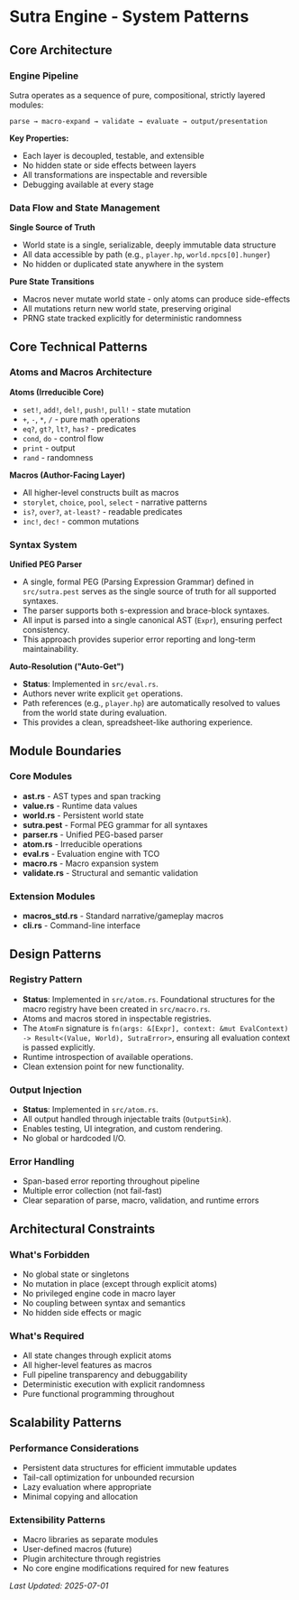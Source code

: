 # Sutra Engine - System Patterns

## Core Architecture

### Engine Pipeline

Sutra operates as a sequence of pure, compositional, strictly layered modules:

```
parse → macro-expand → validate → evaluate → output/presentation
```

**Key Properties:**
- Each layer is decoupled, testable, and extensible
- No hidden state or side effects between layers
- All transformations are inspectable and reversible
- Debugging available at every stage

### Data Flow and State Management

**Single Source of Truth**
- World state is a single, serializable, deeply immutable data structure
- All data accessible by path (e.g., `player.hp`, `world.npcs[0].hunger`)
- No hidden or duplicated state anywhere in the system

**Pure State Transitions**
- Macros never mutate world state - only atoms can produce side-effects
- All mutations return new world state, preserving original
- PRNG state tracked explicitly for deterministic randomness

## Core Technical Patterns

### Atoms and Macros Architecture

**Atoms (Irreducible Core)**
- `set!`, `add!`, `del!`, `push!`, `pull!` - state mutation
- `+`, `-`, `*`, `/` - pure math operations
- `eq?`, `gt?`, `lt?`, `has?` - predicates
- `cond`, `do` - control flow
- `print` - output
- `rand` - randomness

**Macros (Author-Facing Layer)**
- All higher-level constructs built as macros
- `storylet`, `choice`, `pool`, `select` - narrative patterns
- `is?`, `over?`, `at-least?` - readable predicates
- `inc!`, `dec!` - common mutations

### Syntax System

**Unified PEG Parser**
- A single, formal PEG (Parsing Expression Grammar) defined in `src/sutra.pest` serves as the single source of truth for all supported syntaxes.
- The parser supports both s-expression and brace-block syntaxes.
- All input is parsed into a single canonical AST (`Expr`), ensuring perfect consistency.
- This approach provides superior error reporting and long-term maintainability.

**Auto-Resolution ("Auto-Get")**
- **Status**: Implemented in `src/eval.rs`.
- Authors never write explicit `get` operations.
- Path references (e.g., `player.hp`) are automatically resolved to values from the world state during evaluation.
- This provides a clean, spreadsheet-like authoring experience.

## Module Boundaries

### Core Modules
- **ast.rs** - AST types and span tracking
- **value.rs** - Runtime data values
- **world.rs** - Persistent world state
- **sutra.pest** - Formal PEG grammar for all syntaxes
- **parser.rs** - Unified PEG-based parser
- **atom.rs** - Irreducible operations
- **eval.rs** - Evaluation engine with TCO
- **macro.rs** - Macro expansion system
- **validate.rs** - Structural and semantic validation

### Extension Modules
- **macros_std.rs** - Standard narrative/gameplay macros
- **cli.rs** - Command-line interface

## Design Patterns

### Registry Pattern
- **Status**: Implemented in `src/atom.rs`. Foundational structures for the macro registry have been created in `src/macro.rs`.
- Atoms and macros stored in inspectable registries.
- The `AtomFn` signature is `fn(args: &[Expr], context: &mut EvalContext) -> Result<(Value, World), SutraError>`, ensuring all evaluation context is passed explicitly.
- Runtime introspection of available operations.
- Clean extension point for new functionality.

### Output Injection
- **Status**: Implemented in `src/atom.rs`.
- All output handled through injectable traits (`OutputSink`).
- Enables testing, UI integration, and custom rendering.
- No global or hardcoded I/O.

### Error Handling
- Span-based error reporting throughout pipeline
- Multiple error collection (not fail-fast)
- Clear separation of parse, macro, validation, and runtime errors

## Architectural Constraints

### What's Forbidden
- No global state or singletons
- No mutation in place (except through explicit atoms)
- No privileged engine code in macro layer
- No coupling between syntax and semantics
- No hidden side effects or magic

### What's Required
- All state changes through explicit atoms
- All higher-level features as macros
- Full pipeline transparency and debuggability
- Deterministic execution with explicit randomness
- Pure functional programming throughout

## Scalability Patterns

### Performance Considerations
- Persistent data structures for efficient immutable updates
- Tail-call optimization for unbounded recursion
- Lazy evaluation where appropriate
- Minimal copying and allocation

### Extensibility Patterns
- Macro libraries as separate modules
- User-defined macros (future)
- Plugin architecture through registries
- No core engine modifications required for new features

*Last Updated: 2025-07-01*

